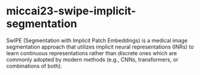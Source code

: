 # miccai23-swipe-implicit-segmentation
SwIPE (Segmentation with Implicit Patch Embeddings) is a medical image segmentation approach that utilizes implicit neural representations (INRs) to learn continuous representations rather than discrete ones which are commonly adopted by modern methods (e.g., CNNs, transformers, or combinations of both). 
